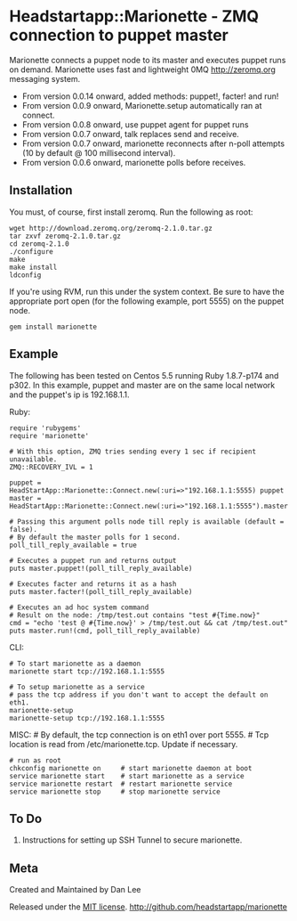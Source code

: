 Headstartapp::Marionette - ZMQ connection to puppet master
============================================================

Marionette connects a puppet node to its master and executes puppet runs on demand. 
Marionette uses fast and lightweight 0MQ <http://zeromq.org> messaging system.

* From version 0.0.14 onward, added methods: puppet!, facter! and run!
* From version 0.0.9 onward, Marionette.setup automatically ran at connect.
* From version 0.0.8 onward, use puppet agent for puppet runs
* From version 0.0.7 onward, talk replaces send and receive.
* From version 0.0.7 onward, marionette reconnects after n-poll attempts (10 by default @ 100 millisecond interval).
* From version 0.0.6 onward, marionette polls before receives.


Installation
------------

You must, of course, first install zeromq.  Run the following as root: 

    wget http://download.zeromq.org/zeromq-2.1.0.tar.gz
    tar zxvf zeromq-2.1.0.tar.gz
    cd zeromq-2.1.0
    ./configure
    make
    make install
    ldconfig


If you're using RVM, run this under the system context.
Be sure to have the appropriate port open (for the following example, port 5555) 
on the puppet node.
    
    gem install marionette



Example
-------

The following has been tested on Centos 5.5 running Ruby 1.8.7-p174 and p302.
In this example, puppet and master are on the same local network and the puppet's ip is 192.168.1.1.



Ruby:

    require 'rubygems'
    require 'marionette'
    
    # With this option, ZMQ tries sending every 1 sec if recipient unavailable.
    ZMQ::RECOVERY_IVL = 1

    puppet = HeadStartApp::Marionette::Connect.new(:uri=>"192.168.1.1:5555) puppet
    master = HeadStartApp::Marionette::Connect.new(:uri=>"192.168.1.1:5555").master

    # Passing this argument polls node till reply is available (default = false).
    # By default the master polls for 1 second.
    poll_till_reply_available = true
    
    # Executes a puppet run and returns output
    puts master.puppet!(poll_till_reply_available)
    
    # Executes facter and returns it as a hash
    puts master.facter!(poll_till_reply_available)
    
    # Executes an ad hoc system command
    # Result on the node: /tmp/test.out contains "test #{Time.now}"
    cmd = "echo 'test @ #{Time.now}' > /tmp/test.out && cat /tmp/test.out"
    puts master.run!(cmd, poll_till_reply_available)


CLI:

    # To start marionette as a daemon
    marionette start tcp://192.168.1.1:5555

    # To setup marionette as a service
    # pass the tcp address if you don't want to accept the default on eth1.
    marionette-setup
    marionette-setup tcp://192.168.1.1:5555



MISC:
    # By default, the tcp connection is on eth1 over port 5555.
    # Tcp location is read from /etc/marionette.tcp.  Update if necessary.

    # run as root
    chkconfig marionette on     # start marionette daemon at boot
    service marionette start    # start marionette as a service
    service marionette restart  # restart marionette service
    service marionette stop     # stop marionette service
    


To Do
----

1) Instructions for setting up SSH Tunnel to secure marionette.



Meta
----

Created and Maintained by Dan Lee

Released under the [MIT license](http://www.opensource.org/licenses/mit-license.php).
<http://github.com/headstartapp/marionette>
